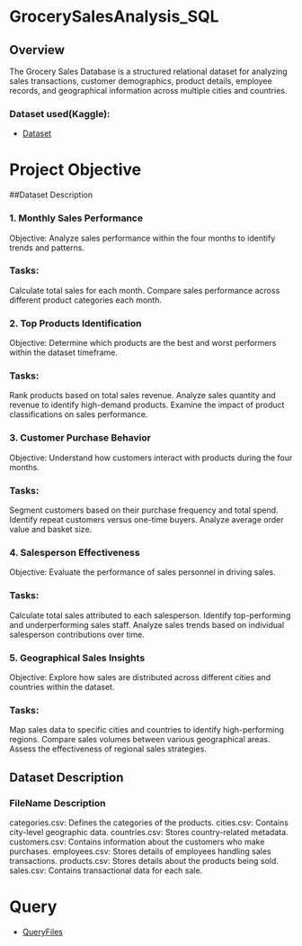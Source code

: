 # GrocerySalesAnalysis_SQL
## Overview
The Grocery Sales Database is a structured relational dataset for analyzing sales transactions, customer demographics, product details, employee records, and geographical information across multiple cities and countries. 

### Dataset used(Kaggle): 
- <a href= "https://www.kaggle.com/datasets/andrexibiza/grocery-sales-dataset/discussion/563656">Dataset</a>

# Project Objective
##Dataset Description
### 1. Monthly Sales Performance
Objective: Analyze sales performance within the four months to identify trends and patterns.
### Tasks:
Calculate total sales for each month.
Compare sales performance across different product categories each month.
### 2. Top Products Identification
Objective: Determine which products are the best and worst performers within the dataset timeframe.
### Tasks:
Rank products based on total sales revenue.
Analyze sales quantity and revenue to identify high-demand products.
Examine the impact of product classifications on sales performance.
### 3. Customer Purchase Behavior
Objective: Understand how customers interact with products during the four months.
### Tasks:
Segment customers based on their purchase frequency and total spend.
Identify repeat customers versus one-time buyers.
Analyze average order value and basket size.
### 4. Salesperson Effectiveness
Objective: Evaluate the performance of sales personnel in driving sales.
### Tasks:
Calculate total sales attributed to each salesperson.
Identify top-performing and underperforming sales staff.
Analyze sales trends based on individual salesperson contributions over time.
### 5. Geographical Sales Insights
Objective: Explore how sales are distributed across different cities and countries within the dataset.
### Tasks:
Map sales data to specific cities and countries to identify high-performing regions.
Compare sales volumes between various geographical areas.
Assess the effectiveness of regional sales strategies.

## Dataset Description
### FileName	                Description
categories.csv:	Defines the categories of the products.
cities.csv:	Contains city-level geographic data.
countries.csv:	Stores country-related metadata.
customers.csv:	Contains information about the customers who make purchases.
employees.csv:	Stores details of employees handling sales transactions.
products.csv:	Stores details about the products being sold.
sales.csv:	Contains transactional data for each sale.

# Query
- <a href= "[[https://www.kaggle.com/datasets/andrexibiza/grocery-sales-dataset/discussion/563656(https://github.com/CeejayInTech/GrocerySalesAnalysis_SQL/blob/main/Queries/SQLQuery_Sales%20Analysis.sql)](https://github.com/CeejayInTech/GrocerySalesAnalysis_SQL/blob/main/Queries/SQLQuery_Sales%20Analysis.sql)">QueryFiles</a>
